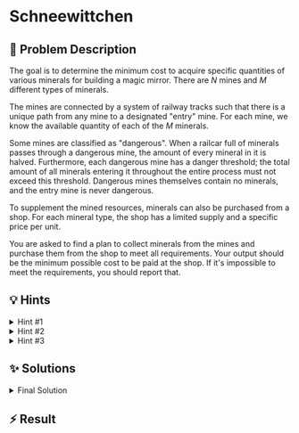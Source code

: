 # Schneewittchen

## 📝 Problem Description

The goal is to determine the minimum cost to acquire specific quantities of various minerals for building a magic mirror. There are $N$ mines and $M$ different types of minerals.

The mines are connected by a system of railway tracks such that there is a unique path from any mine to a designated "entry" mine. For each mine, we know the available quantity of each of the $M$ minerals.

Some mines are classified as "dangerous". When a railcar full of minerals passes through a dangerous mine, the amount of every mineral in it is halved. Furthermore, each dangerous mine has a danger threshold; the total amount of all minerals entering it throughout the entire process must not exceed this threshold. Dangerous mines themselves contain no minerals, and the entry mine is never dangerous.

To supplement the mined resources, minerals can also be purchased from a shop. For each mineral type, the shop has a limited supply and a specific price per unit.

You are asked to find a plan to collect minerals from the mines and purchase them from the shop to meet all requirements. Your output should be the minimum possible cost to be paid at the shop. If it's impossible to meet the requirements, you should report that.

## 💡 Hints

<details>
<summary>Hint #1</summary>
The problem asks to minimize a cost, which is a linear function of the amounts bought from the shop. This optimization is subject to several conditions: meeting the required amounts, not exceeding shop supply, and adhering to the danger thresholds in the mines. This structure—minimizing a linear objective under linear constraints—is characteristic of a specific class of optimization problems.
</details>
<details>
<summary>Hint #2</summary>
This problem can be effectively modeled using **Linear Programming (LP)**. The core task is to define variables that represent the quantities of minerals being moved or purchased and then translate the problem's rules into a set of linear equations and inequalities (constraints).
</details>
<details>
<summary>Hint #3</summary>
A crucial simplification is to realize that you don't need a variable for every single mine. The state of the system is entirely determined by the flow of minerals through a small set of "relevant" mines: the **entry mine** and all **dangerous mines**. The flow of minerals from any safe mine is only constrained by the next dangerous mine it encounters on its path to the entry. This significantly reduces the number of variables and constraints in your LP model.
</details>

## ✨ Solutions

<details>
<summary>Final Solution</summary>
The problem of minimizing cost under a set of linear constraints is a classic application of **Linear Programming (LP)**. Our main task is to correctly model the flow of minerals, the associated costs, and all the given restrictions as an LP problem.

### Core Idea: Modeling with a Linear Program

The fundamental challenge is to determine the maximum amount of each mineral we can extract from the mines and deliver to the entry, subject to the constraints imposed by dangerous mines. Once we know this, we can calculate the remaining amount needed for each mineral and determine the minimum cost to purchase it from the shop.

A key insight is that we only need to model the flow of minerals through the "relevant" mines: the entry (mine 0) and the dangerous mines. The resources from any non-dangerous mine contribute to the flow of the first dangerous mine on its path to the entry (or to the entry itself if no such mine exists). This allows us to drastically reduce the complexity of our model.

### LP Variables
We define two types of variables:

1.  $g_{ij}$: The total amount of mineral $j$ that originates from the sub-structure "governed" by relevant mine $i$ and successfully arrives at mine $i$. The set of relevant mines includes the entry and all dangerous mines.
2.  $b_j$: The amount of mineral $j$ that we buy from the shop.

Our goal is to find the values of these variables that satisfy all constraints while minimizing the total shopping cost.

### LP Constraints
We can now express the problem's rules as a series of linear constraints.

1.  **Resource and Flow Conservation:** For each relevant mine $i$ and each mineral $j$, the amount $g_{ij}$ is constrained by two factors: the total available resources and the flow from its descendant dangerous mines.
    To formalize this, we first need to identify, for each relevant mine $i$, which other mines are in its "domain". The domain of $i$ consists of all mines `u` such that the path from `u` to the entry passes through `i`, but not through any other dangerous mine between `u` and `i`. We can find these mines using a traversal (like a DFS or BFS) starting from `i` and stopping the traversal down any path as soon as another dangerous mine is encountered.

    Let's denote the set of first-level dangerous children of `i` as $C_i$. The flow constraints for $g_{ij}$ are:

    *   **Lower Bound:** The flow $g_{ij}$ must account for the (halved) flows arriving from its dangerous children.
        $$ g_{ij} \geq \sum_{c \in C_i} \frac{1}{2} g_{cj} $$
        This can be rewritten as: $g_{ij} - \sum_{c \in C_i} \frac{1}{2} g_{cj} \geq 0$.

    *   **Upper Bound:** The flow $g_{ij}$ cannot exceed the total amount of mineral $j$ available in its domain, plus the contributions from its dangerous children. Let $R_{ij}$ be the total amount of mineral $j$ available in all non-dangerous mines within the domain of $i$ (including $i$ itself if it's the entry).
        $$ g_{ij} \leq R_{ij} + \sum_{c \in C_i} \frac{1}{2} g_{cj} $$
        This can be rewritten as: $g_{ij} - \sum_{c \in C_i} \frac{1}{2} g_{cj} \leq R_{ij}$.

2.  **Danger Threshold:** For each dangerous mine $i$ (where $i \neq 0$), the total amount of all minerals flowing through it must not exceed its danger threshold $d_i$.
    $$ \sum_{j=0}^{m-1} g_{ij} \leq d_i $$

3.  **Final Requirement:** For each mineral $j$, the amount extracted from the entry mine ($g_{0j}$) plus the amount bought from the shop ($b_j$) must be at least the required amount $c_j$.
    $$ g_{0j} + b_j \geq c_j $$

4.  **Shop Supply:** The amount of each mineral $j$ bought from the shop cannot exceed the available supply $s_j$.
    $$ 0 \leq b_j \leq s_j $$

5.  **Non-negativity:** All flow variables must be non-negative.
    $$ g_{ij} \geq 0 $$

### Objective Function
We want to minimize the total cost paid at the shop. This is a linear function of our "buy" variables $b_j$ and their corresponding prices $p_j$.
$$ \text{minimize} \quad \sum_{j=0}^{m-1} b_j \cdot p_j $$

### Implementation Note: Variable Indexing
Since we only create variables for a small subset of mines (at most 21: 1 entry + 20 dangerous), we should map their original mine indices to a compact range (e.g., $0, 1, \dots, k$) for the LP solver. This prevents the creation of a large, sparse variable matrix, which would be inefficient. For instance, if mine 999 is dangerous, we wouldn't want the LP solver to implicitly create variables for mines 0 through 998. The code below uses a `std::unordered_map` for this purpose.

By setting up and solving this LP, we can find the optimal solution. If the LP solver reports that the problem is infeasible, it means there is no way to satisfy all constraints, and the output should be "Impossible!". Otherwise, the objective value gives the minimum cost.

```cpp
#include <iostream>
#include <vector>
#include <stack>
#include <unordered_map>
#include <iomanip>

#include <CGAL/QP_models.h>
#include <CGAL/QP_functions.h>
#include <CGAL/Gmpq.h>

// CGAL types
typedef double IT;
typedef CGAL::Gmpq ET;
typedef CGAL::Quadratic_program<IT> Program;
typedef CGAL::Quadratic_program_solution<ET> Solution;

// Struct to hold mineral properties
struct Mineral {
  long required;
  long supply;
  int price;
};

// Function to safely convert CGAL's exact rational type to a double and floor it
double floor_to_double(const CGAL::Quotient<ET>& x) {
 double a = std::floor(CGAL::to_double(x));
 while (a > x) a -= 1;
 while (a+1 <= x) a += 1;
 return a;
}

void solve() {
  // ===== READ INPUT =====
  int n, m;
  std::cin >> n >> m;
  
  std::vector<long> danger_levels(n);
  std::vector<bool> is_dangerous(n, false);
  std::vector<std::vector<int>> available_minerals(n, std::vector<int>(m));
  
  std::vector<int> relevant_mines;
  relevant_mines.push_back(0); // The entry is always relevant

  for (int i = 0; i < n; ++i) {
    std::cin >> danger_levels[i];
    if (danger_levels[i] >= 0) {
      is_dangerous[i] = true;
      if (i != 0) relevant_mines.push_back(i);
    }
    for (int j = 0; j < m; ++j) {
      std::cin >> available_minerals[i][j];
    }
  }
  
  std::vector<std::vector<int>> children_adj(n);
  for (int i = 0; i < n - 1; ++i) {
    int u, v;
    std::cin >> u >> v;
    children_adj[v].push_back(u);
  }
  
  std::vector<Mineral> minerals(m);
  for (int i = 0; i < m; ++i) {
    std::cin >> minerals[i].required >> minerals[i].supply >> minerals[i].price;
  }

  // ===== SETUP LP =====
  
  // Map relevant mine indices to compact LP variable indices to avoid a sparse matrix
  // b_j variables are at indices 0 to m-1
  // g_ij variables start from index m
  int var_idx = m;
  std::unordered_map<int, int> mine_to_var_map;
  for (int mine_id : relevant_mines) {
    mine_to_var_map[mine_id] = var_idx;
    var_idx += m;
  }

  Program lp(CGAL::SMALLER, true, 0, false, 0);
  int constraint_idx = 0;

  // Build constraints for each relevant mine
  for (int i : relevant_mines) {
    // For mine i, find its domain: all descendant mines up to the next dangerous one
    std::vector<int> domain_children;
    std::vector<int> dangerous_descendants;
    std::stack<int> s;
    for (int child : children_adj[i]) {
      s.push(child);
    }
    
    while (!s.empty()) {
      int curr = s.top();
      s.pop();
      if (is_dangerous[curr]) {
        dangerous_descendants.push_back(curr);
      } else {
        domain_children.push_back(curr);
        for (int child : children_adj[curr]) {
          s.push(child);
        }
      }
    }
    
    // Calculate total minerals available in the domain of i
    std::vector<long> total_minerals_in_domain(m, 0);
    if (!is_dangerous[i]) { // Entry mine can have minerals
        for(int j=0; j<m; ++j) total_minerals_in_domain[j] += available_minerals[i][j];
    }
    for (int child : domain_children) {
      for (int j = 0; j < m; ++j) {
        total_minerals_in_domain[j] += available_minerals[child][j];
      }
    }
    
    // Create flow conservation and resource constraints
    for (int j = 0; j < m; ++j) {
      int current_g_var = mine_to_var_map[i] + j;
      
      // Constraint: g_ij - 0.5 * sum(g_cj) <= R_ij
      lp.set_a(current_g_var, constraint_idx, 1);
      for (int child_mine : dangerous_descendants) {
        lp.set_a(mine_to_var_map[child_mine] + j, constraint_idx, -0.5);
      }
      lp.set_b(constraint_idx, total_minerals_in_domain[j]);
      constraint_idx++;
      
      // Constraint: g_ij - 0.5 * sum(g_cj) >= 0  (or -g_ij + 0.5 * sum(g_cj) <= 0)
      lp.set_a(current_g_var, constraint_idx, -1);
      for (int child_mine : dangerous_descendants) {
        lp.set_a(mine_to_var_map[child_mine] + j, constraint_idx, 0.5);
      }
      lp.set_b(constraint_idx, 0);
      constraint_idx++;
    }
    
    // Danger threshold constraint for dangerous mines
    if (is_dangerous[i]) {
      for (int j = 0; j < m; ++j) {
        lp.set_a(mine_to_var_map[i] + j, constraint_idx, 1);
      }
      lp.set_b(constraint_idx, danger_levels[i]);
      constraint_idx++;
    }
  }
  
  // Requirement constraints: g_0j + b_j >= c_j (or -g_0j - b_j <= -c_j)
  for (int j = 0; j < m; ++j) {
    lp.set_a(j, constraint_idx, -1); // b_j variable
    lp.set_a(mine_to_var_map[0] + j, constraint_idx, -1); // g_0j variable
    lp.set_b(constraint_idx, -minerals[j].required);
    constraint_idx++;
  }
  
  // Shop supply constraints and objective function
  for (int j = 0; j < m; ++j) {
    lp.set_u(j, true, minerals[j].supply); // b_j <= supply
    lp.set_c(j, minerals[j].price);        // objective coefficient for b_j
  }
  
  // ===== SOLVE AND OUTPUT =====
  Solution s = CGAL::solve_linear_program(lp, ET());
  
  if (s.is_infeasible()) {
    std::cout << "Impossible!" << std::endl;
  } else {
    std::cout << static_cast<long>(floor_to_double(s.objective_value())) << std::endl;
  }
}

int main() {
  std::ios_base::sync_with_stdio(false);
  std::cin.tie(NULL);
  
  int t;
  std::cin >> t;
  while (t--) {
    solve();
  }
  
  return 0;
}
```
</details>

## ⚡ Result

```plaintext

```